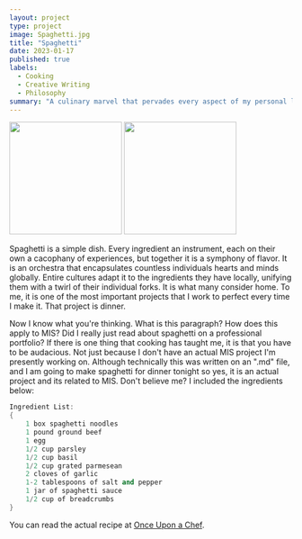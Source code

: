 ```yaml
---
layout: project
type: project
image: Spaghetti.jpg
title: "Spaghetti"
date: 2023-01-17
published: true
labels:
  - Cooking
  - Creative Writing
  - Philosophy
summary: "A culinary marvel that pervades every aspect of my personal life."
---
```


<div class="text-center p-4">
  <img width="200px" src="img/spaghetti/Spaghetti-and-Meatballs.jpg" class="img-thumbnail" >
  <img width="200px" src="img/spaghetti/unassembled.jpg" class="img-thumbnail" >
</div>

Spaghetti is a simple dish. Every ingredient an instrument, each on their own a cacophany of experiences, but together it is a symphony of flavor. It is an orchestra that encapsulates countless individuals hearts and minds globally. Entire cultures adapt it to the ingredients they have locally, unifying them with a twirl of their individual forks. It is what many consider home. To me, it is one of the most important projects that I work to perfect every time I make it. That project is dinner.

Now I know what you're thinking. What is this paragraph? How does this apply to MIS? Did I really just read about spaghetti on a professional portfolio? If there is one thing that cooking has taught me, it is that you have to be audacious. Not just because I don't have an actual MIS project I'm presently working on. Although technically this was written on an ".md" file, and I am going to make spaghetti for dinner tonight so yes, it is an actual project and its related to MIS. Don't believe me? I included the ingredients below:

```cpp
Ingredient List:
{
    1 box spaghetti noodles
    1 pound ground beef
    1 egg
    1/2 cup parsley
    1/2 cup basil
    1/2 cup grated parmesean
    2 cloves of garlic
    1-2 tablespoons of salt and pepper
    1 jar of spaghetti sauce
    1/2 cup of breadcrumbs
}
```

You can read the actual recipe at [Once Upon a Chef](https://www.onceuponachef.com/recipes/spaghetti-and-meatballs.html).
